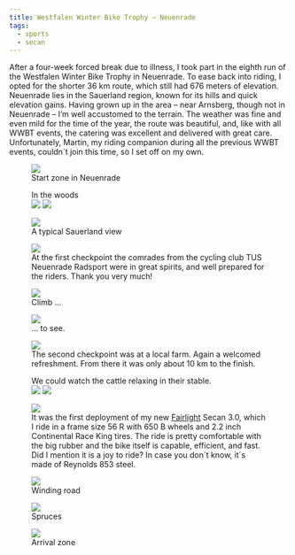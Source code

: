 ```yaml
---
title: Westfalen Winter Bike Trophy – Neuenrade
tags:
  - sports
  - secan
---
```

After a four-week forced break due to illness, I took part in the eighth run of the Westfalen Winter Bike Trophy in Neuenrade. To ease back into riding, I opted for the shorter 36 km route, which still had 676 meters of elevation. Neuenrade lies in the Sauerland region, known for its hills and quick elevation gains. Having grown up in the area – near Arnsberg, though not in Neuenrade – I’m well accustomed to the terrain. The weather was fine and even mild for the time of the year, the route was beautiful, and, like with all WWBT events, the catering was excellent and delivered with great care. Unfortunately, Martin, my riding companion during all the previous WWBT events, couldn´t join this time, so I set off on my own.

<figure>
<img src="/img/secan/IMG_7087.jpg">
<figcaption>Start zone in Neuenrade</figcaption>
</figure>

<figure>
<figcaption>In the woods</figcaption>
<div class="md:split">
<img src="/img/secan/IMG_7088.jpg">
<img src="/img/secan/IMG_7089.jpg">
</div>
</figure>

<figure>
<img src="/img/secan/IMG_7090.jpg">
<figcaption>A typical Sauerland view</figcaption>
</figure>

<figure>
<img src="/img/secan/IMG_7092.jpg">
<figcaption>At the first checkpoint the comrades from the cycling club TUS Neuenrade Radsport were in great spirits, and well prepared for the riders. Thank you very much!</figcaption>
</figure>

<figure>
<img src="/img/secan/IMG_7095.jpg">
<figcaption>Climb …</figcaption>
</figure>

<figure>
<img src="/img/secan/IMG_7099.jpg">
<figcaption>… to see.</figcaption>
</figure>

<figure>
<img src="/img/secan/IMG_7102.jpg">
<figcaption>The second checkpoint was at a local farm. Again a welcomed refreshment. From there it was only about 10 km to the finish.</figcaption>
</figure>

<figure>
<figcaption>We could watch the cattle relaxing in their stable.</figcaption>
<img src="/img/secan/IMG_7105.jpg">
<img src="/img/secan/IMG_7108.jpg">
</figure>

<figure>
<img src="/img/secan/IMG_7106.jpg">
<figcaption> It was the first deployment of my new <a href="https://fairlightcycles.com">Fairlight</a> Secan 3.0, which I ride in a frame size 56 R with 650 B wheels and 2.2 inch Continental Race King tires. The ride is pretty comfortable with the big rubber and the bike itself is capable, efficient, and fast. Did I mention it is a joy to ride? In case you don´t know, it´s made of Reynolds 853 steel.</figcaption>
</figure>

<figure>
<img src="/img/secan/IMG_7109.jpg">
<figcaption>Winding road</figcaption>
</figure>

<figure>
<img src="/img/secan/IMG_7111.jpg">
<figcaption>Spruces</figcaption>
</figure>

<figure>
<img src="/img/secan/IMG_7114.jpg">
<figcaption>Arrival zone</figcaption>
</figure>

